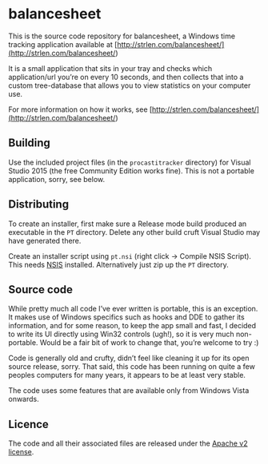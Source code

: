balancesheet
================

This is the source code repository for balancesheet, a Windows time tracking
application available at
[http://strlen.com/balancesheet/](<http://strlen.com/balancesheet/>)

It is a small application that sits in your tray and checks which
application/url you’re on every 10 seconds, and then collects that into a custom
tree-database that allows you to view statistics on your computer use.

For more information on how it works, see
[http://strlen.com/balancesheet/](<http://strlen.com/balancesheet/>)

Building
--------

Use the included project files (in the `procastitracker` directory) for Visual
Studio 2015 (the free Community Edition works fine). This is not a portable
application, sorry, see below.

Distributing
------------

To create an installer, first make sure a Release mode build produced an
executable in the `PT` directory. Delete any other build cruft Visual Studio may
have generated there.

Create an installer script using `pt.nsi` (right click -\> Compile NSIS Script).
This needs [NSIS](<http://nsis.sourceforge.net/Main_Page>) installed.
Alternatively just zip up the `PT` directory.

Source code
-----------

While pretty much all code I’ve ever written is portable, this is an exception.
It makes use of Windows specifics such as hooks and DDE to gather its
information, and for some reason, to keep the app small and fast, I decided to
write its UI directly using Win32 controls (ugh!), so it is very much
non-portable. Would be a fair bit of work to change that, you’re welcome to try
:)

Code is generally old and crufty, didn’t feel like cleaning it up for its open
source release, sorry. That said, this code has been running on quite a few
peoples computers for many years, it appears to be at least very stable.

The code uses some features that are available only from Windows Vista onwards.

Licence
-------

The code and all their associated files are released under the [Apache v2
license](<http://www.apache.org/licenses/LICENSE-2.0>).
